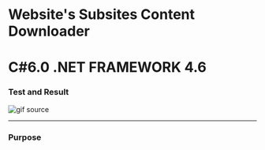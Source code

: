 # Website's Subsites Content Downloader
# C#6.0  .NET FRAMEWORK 4.6

### Test and Result

![gif source]()

----

### Purpose

